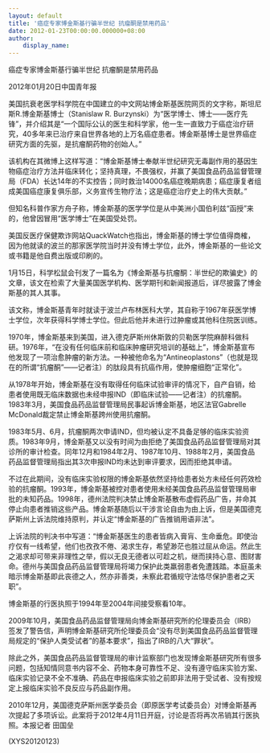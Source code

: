 ```yaml
---
layout: default
title: '癌症专家博金斯基行骗半世纪 抗瘤酮是禁用药品'
date: 2012-01-23T00:00:00.000000+08:00
author:
    display_name: 
---
```


癌症专家博金斯基行骗半世纪 抗瘤酮是禁用药品

2012年01月20日中国青年报

美国抗衰老医学科学院在中国建立的中文网站博金斯基医院网页的文字称，斯坦尼斯R.博金斯基博士（Stanislaw R. Burzynski）为“医学博士、博士——医疗先锋”，并介绍其是“一个国际公认的医生和科学家，他一生一直致力于癌症治疗研究，40多年来已治疗来自世界各地的上万名癌症患者。博金斯基博士是世界癌症研究方面的先驱，是抗瘤酮药物的创始人。”

该机构在其微博上这样写道：“博金斯基博士奉献半世纪研究无毒副作用的基因生物癌症治疗方法并临床转化；坚持真理，不畏强权，并赢了美国食品药品监督管理局（FDA）长达14年的不实控告；同时救治14000名癌症晚期病患；癌症康复者组成美国癌症康复俱乐部，义务宣传生物疗法；这是癌症治疗史上的伟大贡献。”

但知名科普作家方舟子称，博金斯基的医学学位是从中美洲小国伯利兹“函授”来的，他曾因冒用“医学博士”在美国受处罚。

美国反医疗保健欺诈网站QuackWatch也指出，博金斯基的博士学位值得商榷，因为他就读的波兰的那家医学院当时并没有博士学位，此外，博金斯基的一些论文或书籍是他自费出版或印刷的。

1月15日，科学松鼠会刊发了一篇名为《博金斯基与抗瘤酮：半世纪的欺骗史》的文章，该文在检索了大量美国医学机构、医学期刊和新闻报道后，详尽披露了博金斯基的其人其事。

该文称，博金斯基青年时就读于波兰卢布林医科大学，其自称于1967年获医学博士学位，次年获得科学博士学位。但此后他并未进行过肿瘤或其他科住院医训练。

1970年，博金斯基来到美国，进入德克萨斯州休斯敦的贝勒医学院麻醉科做科研。1976年，“在没有任何临床前和临床肿瘤研究培训的基础上”，博金斯基宣布他发现了一项治愈肿瘤的新方法。一种被他命名为“Antineoplastons”（也就是现在的所谓“抗瘤酮”——记者注）的肽段具有抗癌作用，使肿瘤细胞“正常化”。

从1978年开始，博金斯基在没有取得任何临床试验审评的情况下，自产自销，给患者使用既无临床数据也未经申报IND（即临床试验——记者注）的抗瘤酮。1983年3月，美国食品药品监督管理局民事起诉博金斯基，地区法官Gabrelle McDonald裁定禁止博金斯基跨州使用抗瘤酮。

1983年5月、6月，抗瘤酮两次申请IND，但均被认定不具备足够的临床实验资质。1983年9月，博金斯基又以没有时间为由拒绝了美国食品药品监督管理局对其诊所的审计检查。同年12月和1984年2月、1987年10月、1988年2月，美国食品药品监督管理局指出其3次申报IND均未达到审评要求，因而拒绝其申请。

不过在此期间，没有临床实验权限的博金斯基依然坚持给患者处方未经任何药效检验的抗瘤酮。1993年，博金斯基被控对患者使用未经美国食品药品监督管理局审批的未知药品。1998年，德州法院判决禁止博金斯基散布虚假药品广告，并命其停止向患者推销这些产品。博金斯基随后以干涉言论自由为由上诉，但是美国德克萨斯州上诉法院维持原判，并认定“博金斯基的广告推销用语非法”。

上诉法院的判决书中写道：“博金斯基医生的患者皆病入膏肓、生命垂危。即使治疗仅有一线希望，他们也孜孜不倦、渴求生存，希望渺茫也胜过屈从命运。然此生之渴求却可带来非理性之举，假以无良无德者以可趁之机，继而挟持心意、图财害命。德州与美国食品药品监督管理局将竭力保护此类羸弱患者免遭践踏。本庭虽未暗示博金斯基即此丧德之人，然亦非善类，未察此君循规守法恪尽保护患者之天职”。

博金斯基的行医执照于1994年至2004年间接受察看10年。

2009年10月，美国食品药品监督管理局向博金斯基研究所的伦理委员会（IRB）签发了警告信，声明博金斯基研究所伦理委员会“没有尽到美国食品药品监督管理局规定的“保护人类受试者”的基本要求”，指出了IRB的八大“罪状”。

除此之外，美国食品药品监督管理局的审计监察部门也发现博金斯基研究所有很多问题，包括知情同意书内容不全、药物本身可靠性不足、没有遵守临床实验方案、临床实验记录不全不准确、药品在申报临床实验之前即非法用于受试者、没有按规定上报临床实验不良反应与药品副作用。

2010年12月，美国德克萨斯州医学委员会（即原医学考试委员会）对博金斯基再次提起了多项诉讼。此案将于2012年4月11日开庭，讨论是否将再次吊销其行医执照。本报记者 田国垒

(XYS20120123)

